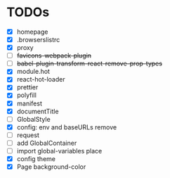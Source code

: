 # TODOs

- [x] homepage
- [x] .browserslistrc
- [x] proxy
- [ ] ~~favicons-webpack-plugin~~
- [ ] ~~babel-plugin-transform-react-remove-prop-types~~
- [x] module.hot
- [x] react-hot-loader
- [x] prettier
- [x] polyfill
- [x] manifest
- [x] documentTitle
- [ ] GlobalStyle
- [x] config: env and baseURLs remove
- [ ] request
- [ ] add GlobalContainer
- [ ] import global-variables place
- [x] config theme
- [x] Page background-color
